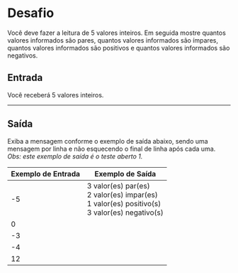 
# Desafio

Você deve fazer a leitura de 5 valores inteiros. Em seguida mostre quantos valores informados são pares, quantos valores informados são ímpares, quantos valores informados são positivos e quantos valores informados são negativos.

## Entrada

Você receberá 5 valores inteiros.

---
## Saída

Exiba a mensagem conforme o exemplo de saída abaixo, sendo uma mensagem por linha e não esquecendo o final de linha após cada uma.
<br>_Obs: este exemplo de saída é o teste aberto 1._

|Exemplo de Entrada|Exemplo de Saída|
|---|---|
|-5|3 valor(es) par(es)<br>2 valor(es) impar(es)<br>1 valor(es) positivo(s)<br>3 valor(es) negativo(s)|
|0||
|-3||
|-4||
|12||
